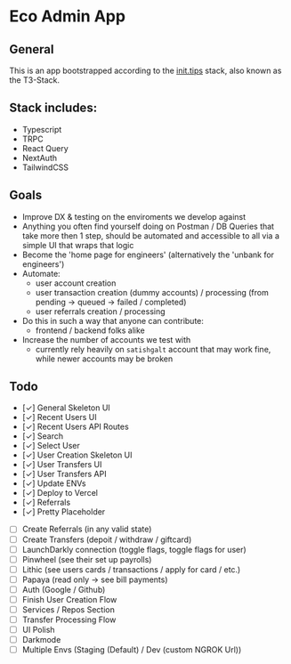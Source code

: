 # Eco Admin App

## General

This is an app bootstrapped according to the [init.tips](https://init.tips) stack, also known as the T3-Stack.

## Stack includes:

- Typescript
- TRPC
- React Query
- NextAuth
- TailwindCSS

## Goals

- Improve DX &amp; testing on the enviroments we develop against
- Anything you often find yourself doing on Postman / DB Queries that take more then 1 step, should be automated and accessible to all via a simple UI that wraps that logic
- Become the 'home page for engineers' (alternatively the 'unbank for engineers')
- Automate:
  - user account creation
  - user transaction creation (dummy accounts) / processing (from pending -> queued -> failed / completed)
  - user referrals creation / processing
- Do this in such a way that anyone can contribute:
  - frontend / backend folks alike
- Increase the number of accounts we test with
  - currently rely heavily on `satishgalt` account that may work fine, while newer accounts may be broken

## Todo

- [&check;] General Skeleton UI
- [&check;] Recent Users UI
- [&check;] Recent Users API Routes
- [&check;] Search
- [&check;] Select User
- [&check;] User Creation Skeleton UI
- [&check;] User Transfers UI
- [&check;] User Transfers API
- [&check;] Update ENVs
- [&check;] Deploy to Vercel
- [&check;] Referrals
- [&check;] Pretty Placeholder
- [ ] Create Referrals (in any valid state)
- [ ] Create Transfers (depoit / withdraw / giftcard)
- [ ] LaunchDarkly connection (toggle flags, toggle flags for user)
- [ ] Pinwheel (see their set up payrolls)
- [ ] Lithic (see users cards / transactions / apply for card / etc.)
- [ ] Papaya (read only -> see bill payments)
- [ ] Auth (Google / Github)
- [ ] Finish User Creation Flow
- [ ] Services / Repos Section
- [ ] Transfer Processing Flow
- [ ] UI Polish
- [ ] Darkmode
- [ ] Multiple Envs (Staging (Default) / Dev (custom NGROK Url))
